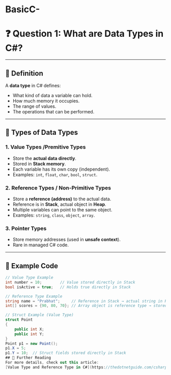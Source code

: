 # BasicC-
# ❓ Question 1: What are Data Types in C#?

---

## 📖 Definition
A **data type** in C# defines:
- What kind of data a variable can hold.
- How much memory it occupies.
- The range of values.
- The operations that can be performed.

---

## 🔹 Types of Data Types

### 1. Value Types /Premitive Types
- Store the **actual data directly**.
- Stored in **Stack memory**.
- Each variable has its own copy (independent).
- Examples: `int`, `float`, `char`, `bool`, `struct`.

### 2. Reference Types / Non-Primitive Types
- Store a **reference (address)** to the actual data.
- Reference is in **Stack**, actual object in **Heap**.
- Multiple variables can point to the same object.
- Examples: `string`, `class`, `object`, `array`.

### 3. Pointer Types
- Store memory addresses (used in **unsafe context**).
- Rare in managed C# code.

---

## 📝 Example Code

```csharp
// Value Type Example
int number = 10;        // Value stored directly in Stack
bool isActive = true;   // Holds true directly in Stack

// Reference Type Example
string name = "Prabhat";     // Reference in Stack → actual string in Heap
int[] scores = {90, 80, 70}; // Array object is reference type → stored in Heap

// Struct Example (Value Type)
struct Point
{
    public int X;
    public int Y;
}
Point p1 = new Point();
p1.X = 5; 
p1.Y = 10;  // Struct fields stored directly in Stack
## 🔗 Further Reading
For more details, check out this article:  
[Value Type and Reference Type in C#](https://thedotnetguide.com/csharp-value-type-and-reference-type/)


